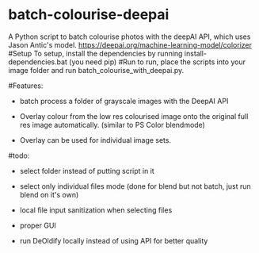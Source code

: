 # batch-colourise-deepai
 A Python script to batch colourise photos with the deepAI API, which uses Jason Antic's model.
 https://deepai.org/machine-learning-model/colorizer
 #Setup
 To setup, install the dependencies by running install-dependencies.bat (you need pip)
 #Run
 to run, place the scripts into your image folder and run batch_colourise_with_deepai.py.
 
 #Features:
 - batch process a folder of grayscale images with the DeepAI API
 
 - Overlay colour from the low res colourised image onto the original full res image automatically. (similar to PS Color blendmode)
 
 - Overlay can be used for individual image sets.
 
 #todo:
 
 - select folder instead of putting script in it
 
 - select only individual files mode (done for blend but not batch, just run blend on it's own)
 
 - local file input sanitization when selecting files
 
 - proper GUI
 
 - run DeOldify locally instead of using API for better quality
